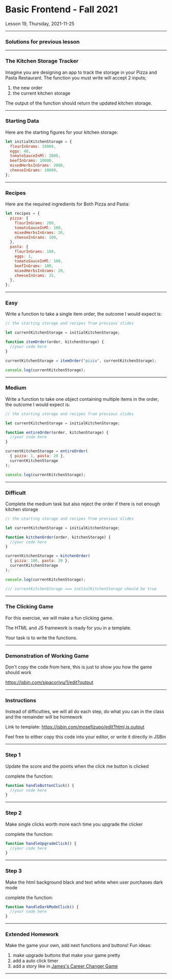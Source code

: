 <!-- .slide: id="lesson19" -->

# Basic Frontend - Fall 2021

Lesson 19, Thursday, 2021-11-25

---

### Solutions for previous lesson

---

### The Kitchen Storage Tracker

Imagine you are designing an app to track the storage in your Pizza and Pasta Restaurant.
The function you must write will accept 2 inputs;

1. the new order
2. the current kitchen storage

The output of the function should return the updated kitchen storage.

---

### Starting Data

Here are the starting figures for your kitchen storage:

```js
let initialKitchenStorage = {
  flourInGrams: 10000,
  eggs: 48,
  tomatoSauceInMl: 2000,
  beefInGrams: 10000,
  mixedHerbsInGrams: 2000,
  cheeseInGrams: 10000,
};
```

---

### Recipes

Here are the required ingredients for Both Pizza and Pasta:

```js
let recipes = {
  pizza: {
    flourInGrams: 200,
    tomatoSauceInMl: 100,
    mixedHerbsInGrams: 20,
    cheeseInGrams: 100,
  },
  pasta: {
    flourInGrams: 100,
    eggs: 1,
    tomatoSauceInMl: 100,
    beefInGrams: 100,
    mixedHerbsInGrams: 20,
    cheeseInGrams: 25,
  },
};
```

---

### Easy

Write a function to take a single item order, the outcome I would expect is:

```js
// the starting storage and recipes from previous slides

let currentKitchenStorage = initialKitchenStorage;

function itemOrder(order, kitchenStorage) {
  //your code here
}

currentKitchenStorage = itemOrder("pizza", currentKitchenStorage);

console.log(currentKitchenStorage);
```

---

### Medium

Write a function to take one object containing multiple items in the order, the outcome I would expect is:

```js
// the starting storage and recipes from previous slides

let currentKitchenStorage = initialKitchenStorage;

function entireOrder(order, kitchenStorage) {
  //your code here
}

currentKitchenStorage = entireOrder(
  { pizza: 1, pasta: 20 },
  currentKitchenStorage
);

console.log(currentKitchenStorage);
```

---

### Difficult

Complete the medium task but also reject the order if there is not enough kitchen storage

```js
// the starting storage and recipes from previous slides

let currentKitchenStorage = initialKitchenStorage;

function kitchenOrder(order, kitchenStorage) {
  //your code here
}

currentKitchenStorage = kitchenOrder(
  { pizza: 100, pasta: 20 },
  currentKitchenStorage
);

console.log(currentKitchenStorage);

/// currentKitchenStorage === initialKitchenStorage should be true
```

---

### The Clicking Game

For this exercise, we will make a fun clicking game.

The HTML and JS framework is ready for you in a template.

Your task is to write the functions.

---

### Demonstration of Working Game

Don't copy the code from here, this is just to show you how the game should work

https://jsbin.com/sipacorivu/1/edit?output

---

### Instructions

Instead of difficulties, we will all do each step, do what you can in the class and the remainder will be homework

Link to template: https://jsbin.com/mosefizupo/edit?html,js,output

Feel free to either copy this code into your editor, or write it directly in JSBin

---

### Step 1

Update the score and the points when the click me button is clicked

complete the function:

```js
function handleButtonClick() {
  //your code here
}
```

---

### Step 2

Make single clicks worth more each time you upgrade the clicker

complete the function:

```js
function handleUpgradeClick() {
  //your code here
}
```

---

### Step 3

Make the html background black and text white when user purchases dark mode

complete the function:

```js
function handleDarkModeClick() {
  //your code here
}
```

---

### Extended Homework

Make the game your own, add next functions and buttons!
Fun ideas:

1. make upgrade buttons that make your game pretty
1. add a auto click timer
1. add a story like in [James's Career Changer Game](https://codepen.io/crushford/pen/zezrWR)

---
